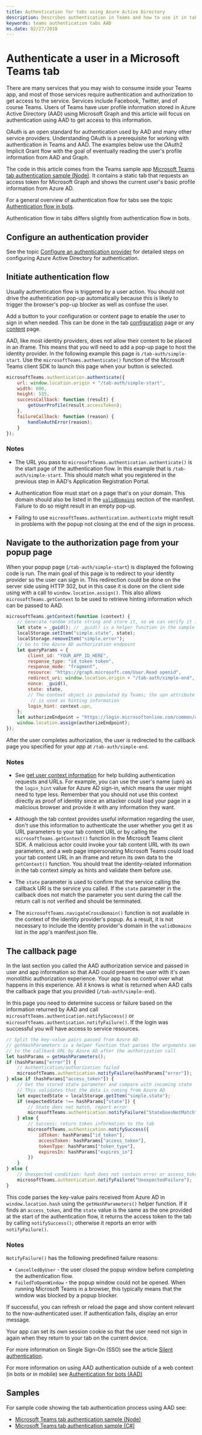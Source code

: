 ```yaml
---
title: Authentication for tabs using Azure Active Directory
description: Describes authentication in Teams and how to use it in tabs
keywords: teams authentication tabs AAD
ms.date: 02/27/2018
---
```

# Authenticate a user in a Microsoft Teams tab

There are many services that you may wish to consume inside your Teams app, and most of those services require authentication and authorization to get access to the service. Services include Facebook, Twitter, and of course Teams. Users of Teams have user profile information stored in Azure Active Directory (AAD) using Microsoft Graph and this article will focus on authentication using AAD to get access to this information.

OAuth is an open standard for authentication used by AAD and many other service providers. Understanding OAuth is a prerequisite for working with authentication in Teams and AAD. The examples below use the OAuth2 Implicit Grant flow with the goal of eventually reading the user's profile information from AAD and Graph.

The code in this article comes from the Teams sample app [Microsoft Teams tab authentication sample (Node)](https://github.com/OfficeDev/microsoft-teams-sample-complete-node). It contains a static tab that requests an access token for Microsoft Graph and shows the current user's basic profile information from Azure AD.

For a general overview of authentication flow for tabs see the topic [Authentication flow in bots](~/concepts/authentication/auth-flow-tab).

Authentication flow in tabs differs slightly from authentication flow in bots.

## Configure an authentication provider

See the topic [Configure an authentication provider](~/concepts/authentication/configure-AAD) for detailed steps on configuring Azure Active Directory for authentication.

## Initiate authentication flow

Usually authentication flow is triggered by a user action. You should not drive the authentication pop-up automatically because this is likely to trigger the browser's pop-up blocker as well as confuse the user.

Add a button to your configuration or content page to enable the user to sign in when needed. This can be done in the tab [configuration](~/concepts/tabs/tabs-configuration) page or any [content](~/concepts/tabs/tabs-content) page.

AAD, like most identity providers, does not allow their content to be placed in an iframe. This means that you will need to add a pop-up page to host the identity provider.  In the following example this page is `/tab-auth/simple-start`. Use the `microsoftTeams.authenticate()` function of the Microsoft Teams client SDK to launch this page when your button is selected.

```js
microsoftTeams.authentication.authenticate({
    url: window.location.origin + "/tab-auth/simple-start",
    width: 600,
    height: 535,
    successCallback: function (result) {
        getUserProfile(result.accessToken);
    },
    failureCallback: function (reason) {
        handleAuthError(reason);
    }
});
```

### Notes

* The URL you pass to `microsoftTeams.authentication.authenticate()` is the start page of the authentication flow. In this example that is `/tab-auth/simple-start`. This should match what you registered in the previous step in AAD's Application Registration Portal.

* Authentication flow must start on a page that's on your domain. This domain should also be listed in the [`validDomains`](~/resources/schema/manifest-schema#validdomains) section of the manifest. Failure to do so might result in an empty pop-up.

* Failing to use `microsoftTeams.authentication.authenticate` might result in problems with the popup not closing at the end of the sign in process.

## Navigate to the authorization page from your popup page

When your popup page (`/tab-auth/simple-start`) is displayed the following code is run.
The main goal of this page is to redirect to your identity provider so the user can sign in. This redirection could be done on the server side using HTTP 302, but in this case it is done on the client side using with a call to `window.location.assign()`. This also allows `microsoftTeams.getContext` to be used to retrieve hinting information which can be passed to AAD.

```js
microsoftTeams.getContext(function (context) {
    // Generate random state string and store it, so we can verify it in the callback
    let state = _guid(); // _guid() is a helper function in the sample
    localStorage.setItem("simple.state", state);
    localStorage.removeItem("simple.error");
    // Go to the Azure AD authorization endpoint
    let queryParams = {
        client_id: "YOUR_APP_ID_HERE",
        response_type: "id_token token",
        response_mode: "fragment",
        resource: "https://graph.microsoft.com/User.Read openid",
        redirect_uri: window.location.origin + "/tab-auth/simple-end",
        nonce: _guid(),
        state: state,
        // The context object is populated by Teams; the upn attribute
         // is used as hinting information
        login_hint: context.upn,
    };
    let authorizeEndpoint = "https://login.microsoftonline.com/common/oauth2/authorize?" + toQueryString(queryParams);
    window.location.assign(authorizeEndpoint);
});
```

After the user completes authorization, the user is redirected to the callback page you specified for your app at `/tab-auth/simple-end`.

### Notes

* See [get user context information](~/concepts/tabs/tabs-context) for help building authentication requests and URLs. For example, you can use the user's name (upn) as the `login_hint` value for Azure AD sign-in, which means the user might need to type less. Remember that you should not use this context directly as proof of identity since an attacker could load your page in a malicious browser and provide it with any information they want.
* Although the tab context provides useful information regarding the user, don't use this information to authenticate the user whether you get it as URL parameters to your tab content URL or by calling the `microsoftTeams.getContext()` function in the Microsoft Teams client SDK. A malicious actor could invoke your tab content URL with its own parameters, and a web page impersonating Microsoft Teams could load your tab content URL in an iframe and return its own data to the `getContext()` function. You should treat the identity-related information in the tab context simply as hints and validate them before use.
* The `state` parameter is used to confirm that the service calling the callback URI is the service you called. If the `state` parameter in the callback does not match the parameter you sent during the call the return call is not verified and should be terminated.

* The `microsoftTeams.navigateCrossDomain()` function is not available in the context of the identity provider's popup. As a result, it is not necessary to include the identity provider's domain in the `validDomains` list in the app's manifest.json file.

## The callback page

In the last section you called the AAD authorization service and passed in user and app information so that AAD could present the user with it's own monolithic authorization experience. Your app has no control over what happens in this experience. All it knows is what is returned when AAD calls the  callback page that you provided (`/tab-auth/simple-end`).

In this page you need to determine success or failure based on the information returned by AAD and call `microsoftTeams.authentication.notifySuccess()` or `microsoftTeams.authentication.notifyFailure()`. If the login was successful you will have access to service resources.

````js
// Split the key-value pairs passed from Azure AD
// getHashParameters is a helper function that parses the arguments sent
// to the callback URL by Azure AD after the authorization call
let hashParams = getHashParameters(); 
if (hashParams["error"]) {
    // Authentication/authorization failed
    microsoftTeams.authentication.notifyFailure(hashParams["error"]);
} else if (hashParams["access_token"]) {
    // Get the stored state parameter and compare with incoming state
    // This validates that the data is coming from Azure AD
    let expectedState = localStorage.getItem("simple.state");
    if (expectedState !== hashParams["state"]) {
        // State does not match, report error
        microsoftTeams.authentication.notifyFailure("StateDoesNotMatch");
    } else {
        // Success: return token information to the tab
        microsoftTeams.authentication.notifySuccess({
            idToken: hashParams["id_token"],
            accessToken: hashParams["access_token"],
            tokenType: hashParams["token_type"],
            expiresIn: hashParams["expires_in"]
        })
    }
} else {
    // Unexpected condition: hash does not contain error or access_token parameter
    microsoftTeams.authentication.notifyFailure("UnexpectedFailure");
}
````

This code parses the key-value pairs received from Azure AD in `window.location.hash` using the `getHashParameters()` helper function. If it finds an `access_token`, and the `state` value is the same as the one provided at the start of the authentication flow, it returns the access token to the tab by calling `notifySuccess()`; otherwise it reports an error with `notifyFailure()`.

### Notes

`NotifyFailure()` has the following predefined failure reasons:

* `CancelledByUser` - the user closed the popup window before completing the authentication flow.
* `FailedToOpenWindow` - the popup window could not be opened. When running Microsoft Teams in a browser, this typically means that the window was blocked by a popup blocker.

If successful, you can refresh or reload the page and show content relevant to the now-authenticated user. If authentication fails, display an error message.

Your app can set its own session cookie so that the user need not sign in again when they return to your tab on the current device.

For more information on Single Sign-On (SSO) see the article [Silent authentication](~/concepts/authentication/auth-silent-AAD).

For more information on using AAD authentication outside of a web context (in bots or in mobile) see [Authentication for bots (AAD)](~/concepts/authentication/auth-bot-AAD)

## Samples

For sample code showing the tab authentication process using AAD see:

* [Microsoft Teams tab authentication sample (Node)](https://github.com/OfficeDev/microsoft-teams-sample-complete-node)
* [Microsoft Teams tab authentication sample (C#)](https://github.com/OfficeDev/microsoft-teams-sample-complete-csharp)